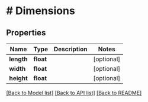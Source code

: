 # # Dimensions

## Properties

Name | Type | Description | Notes
------------ | ------------- | ------------- | -------------
**length** | **float** |  | [optional] 
**width** | **float** |  | [optional] 
**height** | **float** |  | [optional] 

[[Back to Model list]](../../README.md#documentation-for-models) [[Back to API list]](../../README.md#documentation-for-api-endpoints) [[Back to README]](../../README.md)


